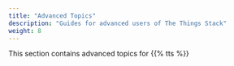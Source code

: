 ```yaml
---
title: "Advanced Topics"
description: "Guides for advanced users of The Things Stack"
weight: 8
---
```


This section contains advanced topics for {{% tts %}}
